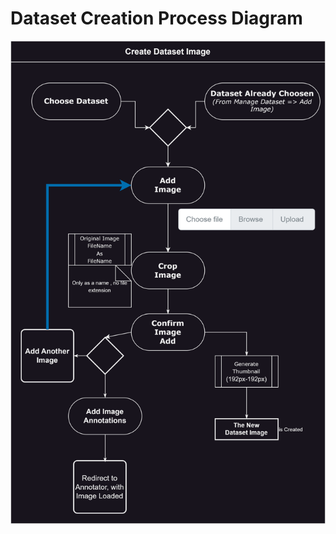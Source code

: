 # Dataset Creation Process Diagram  

<img src="dataset-image-creation-process-diagram.svg" alt="Dataset Creation Process Diagram" />  

